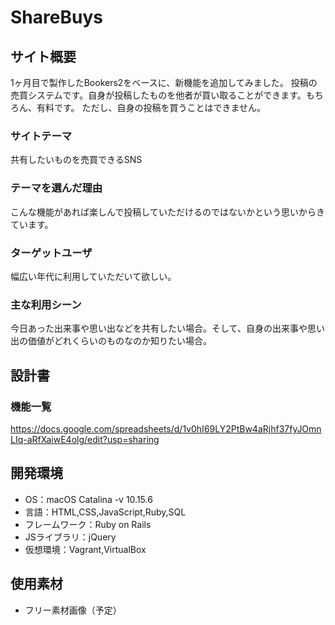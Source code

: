 # ShareBuys

## サイト概要
1ヶ月目で製作したBookers2をベースに、新機能を追加してみました。
投稿の売買システムです。自身が投稿したものを他者が買い取ることができます。もちろん、有料です。
ただし、自身の投稿を買うことはできません。

### サイトテーマ
共有したいものを売買できるSNS

### テーマを選んだ理由
こんな機能があれば楽しんで投稿していただけるのではないかという思いからきています。

### ターゲットユーザ
幅広い年代に利用していただいて欲しい。

### 主な利用シーン
今日あった出来事や思い出などを共有したい場合。そして、自身の出来事や思い出の価値がどれくらいのものなのか知りたい場合。

## 設計書

### 機能一覧
https://docs.google.com/spreadsheets/d/1v0hI69LY2PtBw4aRjhf37fyJOmnLIq-aRfXaiwE4olg/edit?usp=sharing

## 開発環境
- OS：macOS Catalina -v 10.15.6
- 言語：HTML,CSS,JavaScript,Ruby,SQL
- フレームワーク：Ruby on Rails
- JSライブラリ：jQuery
- 仮想環境：Vagrant,VirtualBox

## 使用素材
- フリー素材画像（予定）
